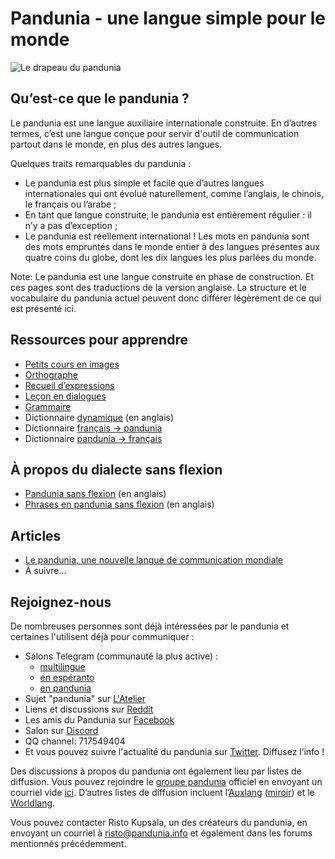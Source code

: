 Pandunia - une langue simple pour le monde
=====================================

![](http://www.pandunia.info/bandir/bandir.png "Le drapeau du pandunia")

## Qu’est-ce que le pandunia ?

Le pandunia est une langue auxiliaire internationale construite. En d’autres termes, c’est une langue conçue pour servir d'outil de communication partout dans le monde, en plus des autres langues.

Quelques traits remarquables du pandunia :

- Le pandunia est plus simple et facile que d’autres langues internationales qui ont évolué naturellement, comme l’anglais, le chinois, le français ou l’arabe ;
- En tant que langue construite, le pandunia est entièrement régulier : il n’y a pas d’exception ;
- Le pandunia est réellement international ! Les mots en pandunia sont des mots empruntés dans le monde entier à des langues présentes aux quatre coins du globe, dont les dix langues les plus parlées du monde.

Note: Le pandunia est une langue construite en phase de construction. Et ces pages sont des traductions de la version anglaise. La structure et le vocabulaire du pandunia actuel peuvent donc différer légèrement de ce qui est présenté ici.


## Ressources pour apprendre

- [Petits cours en images](http://www.pandunia.info/pandunia/mini_darse.html)
- [Orthographe](abc.md)
- [Recueil d’expressions](fraze.md)
- [Leçon en dialogues](darse.md)
- [Grammaire](kanun.md)
- Dictionnaire [dynamique](http://www.pandunia.info/english/tiddly.html) (en anglais)
- Dictionnaire [français → pandunia](frans-pandunia.md)
- Dictionnaire [pandunia → français](pandunia-frans.md)

## À propos du dialecte sans flexion

- [Pandunia sans flexion](http://www.pandunia.info/english/simpli_pandunia.html) (en anglais)
- [Phrases en pandunia sans flexion](http://www.pandunia.info/english/simpli_pandunia_da_fraze.md) (en anglais)

## Articles

- [Le pandunia, une nouvelle langue de communication mondiale](dunia_baxe.md)
- À suivre...

## Rejoignez-nous

De nombreuses personnes sont déjà intéressées par le pandunia et certaines l'utilisent déjà pour communiquer :
- Salons Telegram (communauté la plus active) :
  - [multilingue](https://t.me/joinchat/AAAAAEPVsifmS6xRLAlxVA)
  - [en espéranto](https://telegram.me/joinchat/APGe_EEjdrXFNPU02vKWSg)
  - [en pandunia](https://t.me/joinchat/AAAAAENlKqzlMtGkrmf5rg)
- Sujet "pandunia" sur [L'Atelier](http://www.ideolangues.org/t727-pandunia)
- Liens et discussions sur [Reddit](https://www.reddit.com/r/pandunia/)
- Les amis du Pandunia sur [Facebook](http://www.facebook.com/groups/pandunia)
- Salon sur [Discord](https://discord.gg/uk36mn8)
- QQ channel: 717549404
- Et vous pouvez suivre l'actualité du pandunia sur [Twitter](https://twitter.com/pandunia_). Diffusez l’info !

Des discussions à propos du pandunia ont également lieu par listes de diffusion. Vous pouvez rejoindre le [groupe pandunia](https://groups.yahoo.com/neo/groups/pandunia/info) officiel en envoyant un courriel vide [ici](mailto:pandunia-subscribe@yahoogroups.com). D’autres listes de diffusion incluent l’[Auxlang](https://listserv.brown.edu/archives/auxlang.html) ([miroir](https://groups.yahoo.com/neo/groups/Auxlang/conversations/messages)) et le [Worldlang](https://groups.yahoo.com/neo/groups/Worldlanglist/conversations/messages).

Vous pouvez contacter Risto Kupsala, un des créateurs du pandunia, en envoyant un courriel à [risto@pandunia.info](mailto:risto@pandunia.info) et également dans les forums mentionnés précédemment.



